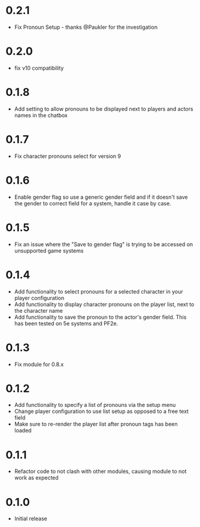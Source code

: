 # 0.2.1

* Fix Pronoun Setup - thanks @Paukler for the investigation

# 0.2.0

* fix v10 compatibility

# 0.1.8

* Add setting to allow pronouns to be displayed next to players and actors names in the chatbox

# 0.1.7

* Fix character pronouns select for version 9

# 0.1.6

* Enable gender flag so use a generic gender field and if it doesn't save the gender to correct field for a system, handle it case by case.

# 0.1.5

* Fix an issue where the "Save to gender flag" is trying to be accessed on unsupported game systems
# 0.1.4

* Add functionality to select pronouns for a selected character in your player configuration
* Add functionality to display character pronouns on the player list, next to the character name
* Add functionality to save the pronoun to the actor's gender field. This has been tested on 5e systems and PF2e.

# 0.1.3

* Fix module for 0.8.x
# 0.1.2

* Add functionality to specify a list of pronouns via the setup menu
* Change player configuration to use list setup as opposed to a free text field
* Make sure to re-render the player list after pronoun tags has been loaded

# 0.1.1

* Refactor code to not clash with other modules, causing module to not work as expected

# 0.1.0

* Initial release
